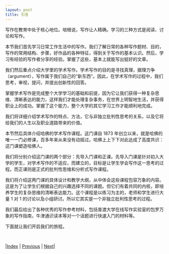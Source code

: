 ```yaml
---
layout: post
title: 引言
---
```


写作在教育中处于核心地位。培根说，写作让人精确。学习的三种方式是阅读、讨论和写作。

本节我们首先学习日常工作生活中的写作。我们了解日常的各种写作题材、目的，写作的常用结构、步骤，好作品的各种特征，得到关于写作的基本认识。然后，学习有经验的写作者分享的经验。掌握了这些，基本上就能写出挺好的文章。

我们然后重点介绍大学里的学术写作。学术写作的目的是寻找真理，据理力争（argument），写作属于我们自己的“新东西”。因此，在学术写作的过程中，我们思考，审视，提问，并提出创新性的回答。

掌握学术写作是完成整个大学学习的基础和前提，因为它让我们获得一种复杂思维、清晰表达的能力，这样我们才能处理复杂事务，在世界上明智地生活，并获得职业上的成功。掌握了这个能力，整个大学的其它学习工作才能顺利地完成。

我们将详细介绍学术写作的特点、方法，它与非独立批判性思考的关系，以及它将给我们的人生以及职业道路带来的价值。

本节然后具体介绍哈佛的学术写作课程。这门课自 1873 年创立以来，就是哈佛的唯一一门必修课，百多年来从来没有动摇过。哈佛上上下下对此达成了高度共识：这门课塑造哈佛人。

我们将分别介绍这门课的两个部分：先导入门课和正课。先导入门课是针对初入大学的学生，对学术写作的不适应，而建立的，目标是让学生学会写作这一思考的过程。而正课则是正式的批判性思维和分析式写作课程。

我们将介绍这两门课的具体设计和教学大纲，从中体会这些课程包容万象的内容。这是为了让学生们根据自己的兴趣选择不同的课题。但它们有着共同的内核，即培养学生的复杂思维的清晰表达能力。这个课程是以练习为主的，老师和学生进行大量 1 对 1 的讨论以及小组研讨。所以它其实是一个非独立批判性思考的过程。

我们最后给出了各种优秀的写作参考材料，包括普渡大学在线写作实验室的包罗万象的写作指南，牛津通识读本等对一个话题进行快速入门的材料等。

下面就让我们开启我们的旅程。

<br/>

|[Index](../../) | [Previous](../3-english/4-summary) | [Next](1-0-method)|
